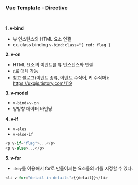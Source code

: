 ### Vue Template - Directive

<br>

**1. v-bind**
- 뷰 인스턴스와 HTML 요소 연결
- ex. class binding `v-bind:class="{ red: flag }`

**2. v-on**
- HTML 요소의 이벤트를 뷰 인스턴스와 연결
- `@`로 대체 가능
- 참고 블로그(이벤트 종류, 이벤트 수식어, 키 수식어): https://uxgjs.tistory.com/119

**3. v-model**
- `v-bind`+`v-on`
- 양방향 데이터 바인딩

**4. v-if**
- `v-eles`
- `v-else-if`
```javascript
<p v-if="flag">...</p>
<p v-else>...</p>
```

**5. v-for**
- `:key`를 이용해서 for로 만들어지는 요소들의 키를 지정할 수 있다.
```javascript
<li v-for="detail in details">{{detail}}</li>
```
